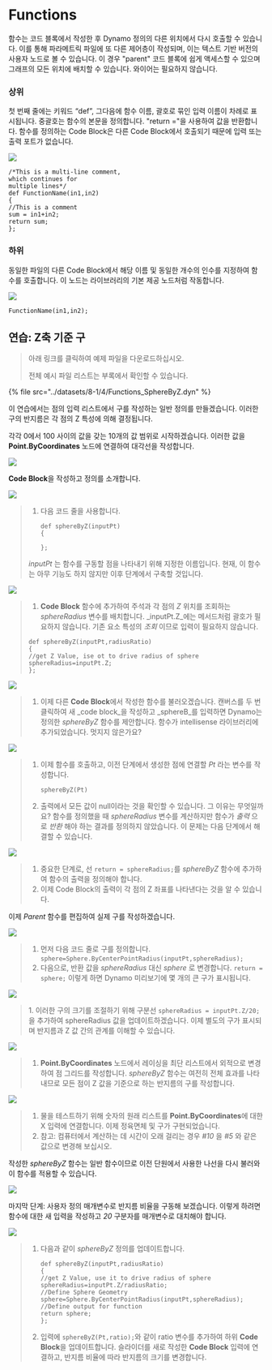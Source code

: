 # Functions

함수는 코드 블록에서 작성한 후 Dynamo 정의의 다른 위치에서 다시 호출할 수 있습니다. 이를 통해 파라메트릭 파일에 또 다른 제어층이 작성되며, 이는 텍스트 기반 버전의 사용자 노드로 볼 수 있습니다. 이 경우 "parent" 코드 블록에 쉽게 액세스할 수 있으며 그래프의 모든 위치에 배치할 수 있습니다. 와이어는 필요하지 않습니다.

### 상위

첫 번째 줄에는 키워드 “def”, 그다음에 함수 이름, 괄호로 묶인 입력 이름이 차례로 표시됩니다. 중괄호는 함수의 본문을 정의합니다. "return ="을 사용하여 값을 반환합니다. 함수를 정의하는 Code Block은 다른 Code Block에서 호출되기 때문에 입력 또는 출력 포트가 없습니다.

![](../images/8-1/4/functionsparentdef.jpg)

```
/*This is a multi-line comment,
which continues for
multiple lines*/
def FunctionName(in1,in2)
{
//This is a comment
sum = in1+in2;
return sum;
};
```

### 하위

동일한 파일의 다른 Code Block에서 해당 이름 및 동일한 개수의 인수를 지정하여 함수를 호출합니다. 이 노드는 라이브러리의 기본 제공 노드처럼 작동합니다.

![](../images/8-1/4/functionschildrencalldef.jpg)

```
FunctionName(in1,in2);
```

## 연습: Z축 기준 구

> 아래 링크를 클릭하여 예제 파일을 다운로드하십시오.
>
> 전체 예시 파일 리스트는 부록에서 확인할 수 있습니다.

{% file src="../datasets/8-1/4/Functions_SphereByZ.dyn" %}

이 연습에서는 점의 입력 리스트에서 구를 작성하는 일반 정의를 만들겠습니다. 이러한 구의 반지름은 각 점의 Z 특성에 의해 결정됩니다.

각각 0에서 100 사이의 값을 갖는 10개의 값 범위로 시작하겠습니다. 이러한 값을 **Point.ByCoordinates** 노드에 연결하여 대각선을 작성합니다.

![](../images/8-1/4/functions-exercise-01.jpg)

**Code Block**을 작성하고 정의를 소개합니다.

![](../images/8-1/4/functions-exercise-02.jpg)

> 1.  다음 코드 줄을 사용합니다.
>
>     ```
>     def sphereByZ(inputPt)
>     {
>
>     };
>     ```
>
> _inputPt_ 는 함수를 구동할 점을 나타내기 위해 지정한 이름입니다. 현재, 이 함수는 아무 기능도 하지 않지만 이후 단계에서 구축할 것입니다.

![](../images/8-1/4/functions-exercise-03.jpg)

> 1. **Code Block** 함수에 추가하여 주석과 각 점의 _Z_ 위치를 조회하는 _sphereRadius_ 변수를 배치합니다. _inputPt.Z_에는 메서드처럼 괄호가 필요하지 않습니다. 기존 요소 특성의 _조회_ 이므로 입력이 필요하지 않습니다.
>
> ```
> def sphereByZ(inputPt,radiusRatio)
> {
> //get Z Value, ise ot to drive radius of sphere
> sphereRadius=inputPt.Z;
> };
> ```

![](../images/8-1/4/functions-exercise-04.jpg)

> 1. 이제 다른 **Code Block**에서 작성한 함수를 불러오겠습니다. 캔버스를 두 번 클릭하여 새 _code block_을 작성하고 _sphereB_를 입력하면 Dynamo는 정의한 _sphereByZ_ 함수를 제안합니다. 함수가 intellisense 라이브러리에 추가되었습니다. 멋지지 않은가요?

![](../images/8-1/4/functions-exercise-05.jpg)

> 1.  이제 함수를 호출하고, 이전 단계에서 생성한 점에 연결할 _Pt_ 라는 변수를 작성합니다.
>
>     ```
>     sphereByZ(Pt)
>     ```
> 2. 출력에서 모든 값이 null이라는 것을 확인할 수 있습니다. 그 이유는 무엇일까요? 함수를 정의했을 때 _sphereRadius_ 변수를 계산하지만 함수가 _출력_ 으로 _반환_ 해야 하는 결과를 정의하지 않았습니다. 이 문제는 다음 단계에서 해결할 수 있습니다.

![](../images/8-1/4/functions-exercise-06.jpg)

> 1. 중요한 단계로, 선 `return = sphereRadius;`를 _sphereByZ_ 함수에 추가하여 함수의 출력을 정의해야 합니다.
> 2. 이제 Code Block의 출력이 각 점의 Z 좌표를 나타낸다는 것을 알 수 있습니다.

이제 _Parent_ 함수를 편집하여 실제 구를 작성하겠습니다.

![](../images/8-1/4/functions-exercise-07.jpg)

> 1. 먼저 다음 코드 줄로 구를 정의합니다. `sphere=Sphere.ByCenterPointRadius(inputPt,sphereRadius);`
> 2. 다음으로, 반환 값을 _sphereRadius_ 대신 _sphere_ 로 변경합니다. `return = sphere;` 이렇게 하면 Dynamo 미리보기에 몇 개의 큰 구가 표시됩니다.

![](../images/8-1/4/functions-exercise-08.jpg)

> 1\. 이러한 구의 크기를 조절하기 위해 구분선 `sphereRadius = inputPt.Z/20;`을 추가하여 sphereRadius 값을 업데이트하겠습니다. 이제 별도의 구가 표시되며 반지름과 Z 값 간의 관계를 이해할 수 있습니다.

![](../images/8-1/4/functions-exercise-09.jpg)

> 1. **Point.ByCoordinates** 노드에서 레이싱을 최단 리스트에서 외적으로 변경하여 점 그리드를 작성합니다. _sphereByZ_ 함수는 여전히 전체 효과를 나타내므로 모든 점이 Z 값을 기준으로 하는 반지름의 구를 작성합니다.

![](../images/8-1/4/functions-exercise-10.jpg)

> 1. 물을 테스트하기 위해 숫자의 원래 리스트를 **Point.ByCoordinates**에 대한 X 입력에 연결합니다. 이제 정육면체 및 구가 구현되었습니다.
> 2. 참고: 컴퓨터에서 계산하는 데 시간이 오래 걸리는 경우 _\#10_ 을 _\#5_ 와 같은 값으로 변경해 보십시오.

작성한 _sphereByZ_ 함수는 일반 함수이므로 이전 단원에서 사용한 나선을 다시 불러와 이 함수를 적용할 수 있습니다.

![](../images/8-1/4/functions-exercise-11.jpg)

마지막 단계: 사용자 정의 매개변수로 반지름 비율을 구동해 보겠습니다. 이렇게 하려면 함수에 대한 새 입력을 작성하고 _20_ 구분자를 매개변수로 대치해야 합니다.

![](../images/8-1/4/functions-exercise-12.jpg)

> 1.  다음과 같이 _sphereByZ_ 정의를 업데이트합니다.
>
>     ```
>     def sphereByZ(inputPt,radiusRatio)
>     {
>     //get Z Value, use it to drive radius of sphere
>     sphereRadius=inputPt.Z/radiusRatio;
>     //Define Sphere Geometry
>     sphere=Sphere.ByCenterPointRadius(inputPt,sphereRadius);
>     //Define output for function
>     return sphere;
>     };
>     ```
> 2. 입력에 `sphereByZ(Pt,ratio);`와 같이 ratio 변수를 추가하여 하위 **Code Block**을 업데이트합니다. 슬라이더를 새로 작성한 **Code Block** 입력에 연결하고, 반지름 비율에 따라 반지름의 크기를 변경합니다.
